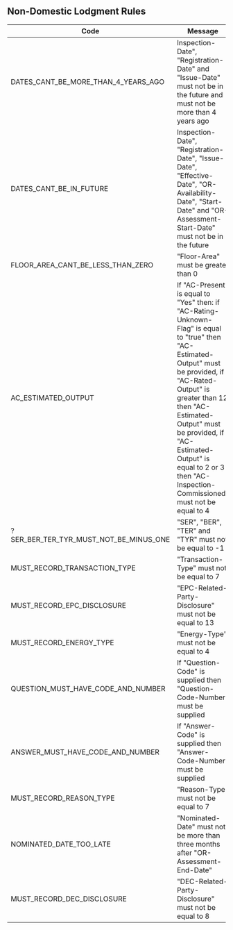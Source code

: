 ## Non-Domestic Lodgment Rules

|Code|Message|Done?| 
|----|-------|-----|
|DATES_CANT_BE_MORE_THAN_4_YEARS_AGO|Inspection-Date", "Registration-Date" and "Issue-Date" must not be in the future and must not be more than 4 years ago|yes|
|DATES_CANT_BE_IN_FUTURE|Inspection-Date", "Registration-Date", "Issue-Date", "Effective-Date", "OR-Availability-Date", "Start-Date" and "OR-Assessment-Start-Date" must not be in the future|yes|
|FLOOR_AREA_CANT_BE_LESS_THAN_ZERO|"Floor-Area" must be greater than 0|yes|
|AC_ESTIMATED_OUTPUT|If "AC-Present" is equal to "Yes" then: if "AC-Rating-Unknown-Flag" is equal to "true" then "AC-Estimated-Output" must be provided, if "AC-Rated-Output" is greater than 12 then "AC-Estimated-Output" must be provided, if "AC-Estimated-Output" is equal to 2 or 3 then "AC-Inspection-Commissioned" must not be equal to 4|no|
|?SER_BER_TER_TYR_MUST_NOT_BE_MINUS_ONE|"SER", "BER", "TER" and "TYR" must not be equal to -1|no|
|MUST_RECORD_TRANSACTION_TYPE|"Transaction-Type" must not be equal to 7|no|
|MUST_RECORD_EPC_DISCLOSURE|"EPC-Related-Party-Disclosure" must not be equal to 13|no|
|MUST_RECORD_ENERGY_TYPE|"Energy-Type" must not be equal to 4|no|
|QUESTION_MUST_HAVE_CODE_AND_NUMBER|If "Question-Code" is supplied then "Question-Code-Number" must be supplied|no|
|ANSWER_MUST_HAVE_CODE_AND_NUMBER|If "Answer-Code" is supplied then "Answer-Code-Number" must be supplied|no|
|MUST_RECORD_REASON_TYPE|"Reason-Type" must not be equal to 7|no|
|NOMINATED_DATE_TOO_LATE|"Nominated-Date" must not be more than three months after "OR-Assessment-End-Date"|no|
|MUST_RECORD_DEC_DISCLOSURE|"DEC-Related-Party-Disclosure" must not be equal to 8|no|
